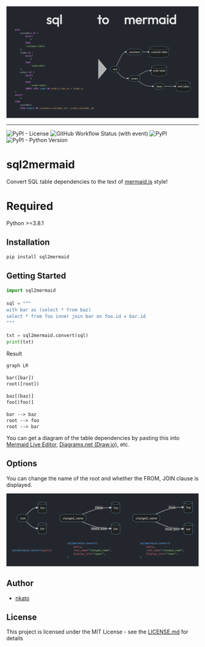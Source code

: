 <img src="https://raw.githubusercontent.com/nkato/sql2mermaid/main/img/top-image.png" width="1200px">

---

![PyPI - License](https://img.shields.io/pypi/l/sql2mermaid)
![GitHub Workflow Status (with event)](https://img.shields.io/github/actions/workflow/status/nkato/sql2mermaid/python-tox.yml?event=push&label=pytest%20with%20py38)
![PyPI](https://img.shields.io/pypi/v/sql2mermaid)
![PyPI - Python Version](https://img.shields.io/pypi/pyversions/sql2mermaid)

# sql2mermaid

Convert SQL table dependencies to the text of [mermaid.js](https://mermaid.js.org/) style!

# Required

Python >=3.8.1

## Installation

```shell
pip install sql2mermaid
```

## Getting Started

```python
import sql2mermaid

sql = """
with bar as (select * from baz)
select * from foo inner join bar on foo.id = bar.id
"""

txt = sql2mermaid.convert(sql)
print(txt)
```

Result

```
graph LR

bar([bar])
root([root])

baz[(baz)]
foo[(foo)]

bar --> baz
root --> foo
root --> bar
```

You can get a diagram of the table dependencies by pasting this into [Mermaid Live Editor](https://mermaid.live/), [Diagrams.net (Draw.io)](https://www.draw.io/), etc.

## Options

You can change the name of the root and whether the FROM, JOIN clause is displayed.

<img src="https://raw.githubusercontent.com/nkato/sql2mermaid/main/img/option-example.png" width="1200px">

## Author

- [nkato](https://github.com/nkato)

## License

This project is licensed under the MIT License - see the [LICENSE.md](https://github.com/nkato/sql2mermaid/blob/main/LICENSE.md) for details
